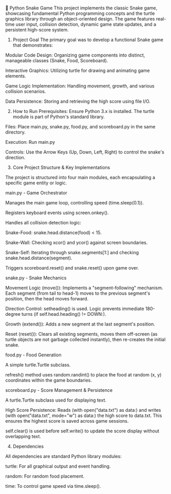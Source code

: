 🐍 Python Snake Game
This project implements the classic Snake game, showcasing fundamental Python programming concepts and the turtle graphics library through an object-oriented design. The game features real-time user input, collision detection, dynamic game state updates, and a persistent high-score system.

1. Project Goal
The primary goal was to develop a functional Snake game that demonstrates:

Modular Code Design: Organizing game components into distinct, manageable classes (Snake, Food, Scoreboard).

Interactive Graphics: Utilizing turtle for drawing and animating game elements.

Game Logic Implementation: Handling movement, growth, and various collision scenarios.

Data Persistence: Storing and retrieving the high score using file I/O.

2. How to Run
Prerequisites: Ensure Python 3.x is installed. The turtle module is part of Python's standard library.

Files: Place main.py, snake.py, food.py, and scoreboard.py in the same directory.

Execution: Run main.py

Controls: Use the Arrow Keys (Up, Down, Left, Right) to control the snake's direction.

3. Core Project Structure & Key Implementations

The project is structured into four main modules, each encapsulating a specific game entity or logic.

main.py - Game Orchestrator

Manages the main game loop, controlling speed (time.sleep(0.1)).

Registers keyboard events using screen.onkey().

Handles all collision detection logic:

Snake-Food: snake.head.distance(food) < 15.

Snake-Wall: Checking xcor() and ycor() against screen boundaries.

Snake-Self: Iterating through snake.segments[1:] and checking snake.head.distance(segment).

Triggers scoreboard.reset() and snake.reset() upon game over.

snake.py - Snake Mechanics

Movement Logic (move()): Implements a "segment-following" mechanism. Each segment (from tail to head-1) moves to the previous segment's position, then the head moves forward.

Direction Control: setheading() is used. Logic prevents immediate 180-degree turns (if self.head.heading() != DOWN:).

Growth (extend()): Adds a new segment at the last segment's position.

Reset (reset()): Clears all existing segments, moves them off-screen (as turtle objects are not garbage collected instantly), then re-creates the initial snake.

food.py - Food Generation

A simple turtle.Turtle subclass.

refresh() method uses random.randint() to place the food at random (x, y) coordinates within the game boundaries.

scoreboard.py - Score Management & Persistence

A turtle.Turtle subclass used for displaying text.

High Score Persistence: Reads (with open("data.txt") as data:) and writes (with open("data.txt", mode="w") as data:) the high score to data.txt. This ensures the highest score is saved across game sessions.

self.clear() is used before self.write() to update the score display without overlapping text.

4. Dependencies

All dependencies are standard Python library modules:

turtle: For all graphical output and event handling.

random: For random food placement.

time: To control game speed via time.sleep().
